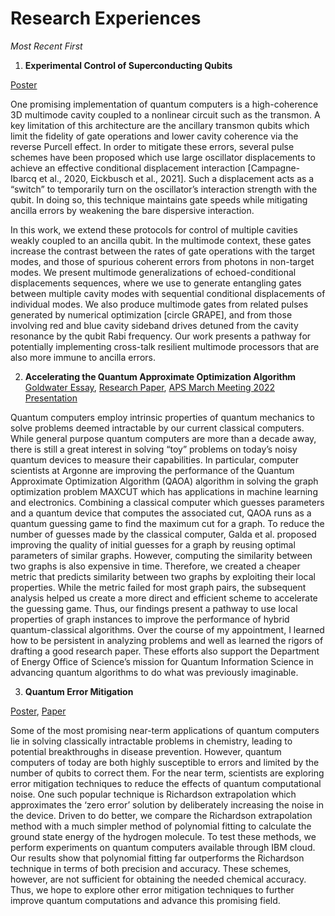 # Research Experiences
_Most Recent First_

1. **Experimental Control of Superconducting Qubits**

[Poster](https://github.com/EeshGupta/eeshgupta.github.io/blob/main/pages/research_works/Poster_for_Rutgers_CMT_Conference%20(12).pdf)

One promising implementation of quantum computers is a high-coherence 3D multimode cavity coupled to a
nonlinear circuit such as the transmon. A key limitation of this architecture are the ancillary transmon
qubits which limit the fidelity of gate operations and lower cavity coherence via the reverse Purcell effect.
In order to mitigate these errors, several pulse schemes have been proposed which use large oscillator displacements
to achieve an effective conditional displacement interaction [Campagne-Ibarcq et al., 2020, Eickbusch et al., 2021].
Such a displacement acts as a “switch” to temporarily turn on the oscillator’s interaction strength with the qubit. 
In doing so, this technique maintains gate speeds while mitigating ancilla errors by weakening the bare dispersive
interaction. 

In this work, we extend these protocols for control of multiple cavities weakly coupled to an ancilla qubit.
In the multimode context, these gates increase the contrast between the rates of gate operations with the 
target modes, and those of spurious coherent errors from photons in non-target modes. We present multimode 
generalizations of echoed-conditional displacements sequences, where we use to generate entangling gates 
between multiple cavity modes with sequential conditional displacements of individual modes. We also 
produce multimode gates from related pulses generated by numerical optimization [circle GRAPE], and 
from those involving red and blue cavity sideband drives detuned from the cavity resonance by the qubit
Rabi frequency. Our work presents a pathway for potentially implementing cross-talk resilient multimode
processors that are also more immune to ancilla errors. 


2. **Accelerating the Quantum Approximate Optimization Algorithm**
[Goldwater Essay](https://github.com/EeshGupta/eeshgupta.github.io/blob/main/pages/research_works/2021_Research_Essay_SULI%20(2).pdf),
[Research Paper](https://github.com/EeshGupta/eeshgupta.github.io/blob/main/pages/research_works/2021_Research_Essay_SULI%20(2).pdf),
[APS March Meeting 2022 Presentation](https://github.com/EeshGupta/eeshgupta.github.io/blob/main/pages/research_works/aps%20final%20recording.mp4)

Quantum computers employ intrinsic properties of quantum mechanics to solve problems deemed intractable by our current 
classical computers. While general purpose quantum computers are more than a decade away, there is still a great interest
in solving “toy” problems on today’s noisy quantum devices to measure their capabilities. In particular, computer 
scientists at Argonne are improving the performance of the Quantum Approximate Optimization Algorithm (QAOA) algorithm 
in solving the graph optimization problem MAXCUT which has applications in machine learning and electronics. Combining 
a classical computer which guesses parameters and a quantum device that computes the associated cut, QAOA runs as a
quantum guessing game to find the maximum cut for a graph. To reduce the number of guesses made by the classical computer, 
Galda et al. proposed improving the quality of initial guesses for a graph by reusing optimal parameters of similar graphs.
However, computing the similarity between two graphs is also expensive in time. Therefore, we created a cheaper metric
that predicts similarity between two graphs by exploiting their local properties. While the metric failed for most 
graph pairs, the subsequent analysis helped us create a more direct and efficient scheme to accelerate the guessing game.
Thus, our findings present a pathway to use local properties of graph instances to improve the performance of hybrid 
quantum-classical algorithms. Over the course of my appointment, I learned how to be persistent in analyzing problems 
and well as learned the rigors of drafting a good research paper. These efforts also support the Department of Energy 
Office of Science’s mission for Quantum Information Science in advancing quantum algorithms to do what was previously
imaginable.

3. **Quantum Error Mitigation**

[Poster](https://github.com/EeshGupta/eeshgupta.github.io/blob/main/pages/research_works/eeshguptaposter%20(1).pdf),
[Paper](https://github.com/EeshGupta/eeshgupta.github.io/blob/main/pages/research_works/Zero%20Noise%20Extrapolation%20Paper%20FALL%202020%20(4).pdf)

Some of the most promising near-term applications of quantum computers lie in solving classically intractable problems
in chemistry, leading to potential breakthroughs in disease prevention. However, quantum computers of today are both
highly susceptible to errors and limited by the number of qubits to correct them. For the near term, scientists are 
exploring error mitigation techniques to reduce the effects of quantum computational noise. One such popular technique
is Richardson extrapolation which approximates the ‘zero error’ solution by deliberately increasing the noise in the 
device. Driven to do better, we compare the Richardson extrapolation method with a much simpler method of polynomial 
fitting to calculate the ground state energy of the hydrogen molecule. To test these methods, we perform experiments
on quantum computers available through IBM cloud. Our results show that polynomial fitting far outperforms the 
Richardson technique in terms of both precision and accuracy. These schemes, however, are not sufficient for obtaining
the needed chemical accuracy. Thus, we hope to explore other error mitigation techniques to further improve quantum
computations and advance this promising field.
